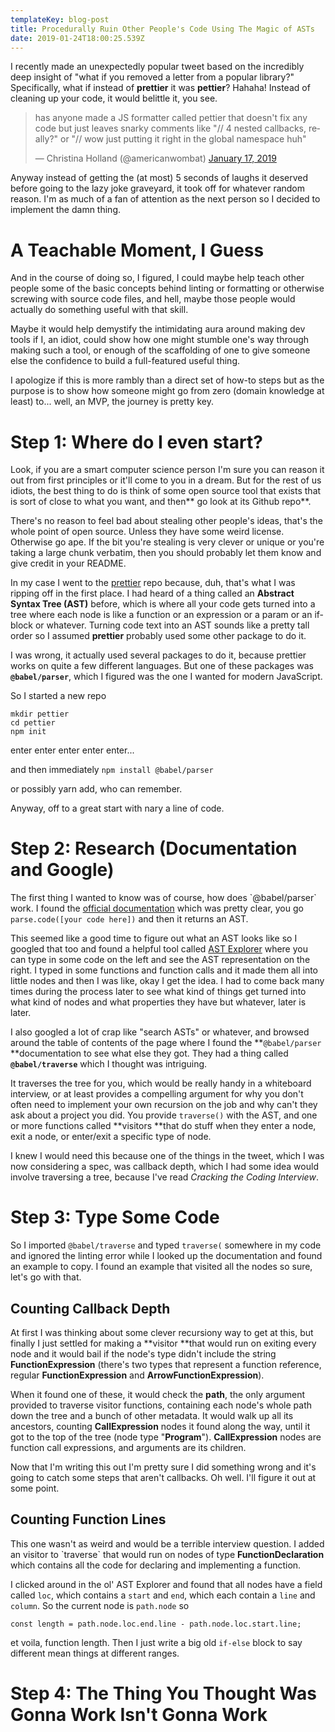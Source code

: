 ```yaml
---
templateKey: blog-post
title: Procedurally Ruin Other People's Code Using The Magic of ASTs
date: 2019-01-24T18:00:25.539Z
---
```

I recently made an unexpectedly popular tweet based on the incredibly deep insight of "what if you removed a letter from a popular library?"  Specifically, what if instead of **prettier** it was **pettier**?  Hahaha!  Instead of cleaning up your code, it would belittle it, you see.

<blockquote class="twitter-tweet" data-lang="en"><p lang="en" dir="ltr">has anyone made a JS formatter called pettier that doesn&#39;t fix any code but just leaves snarky comments like &quot;// 4 nested callbacks, really?&quot; or &quot;// wow just putting it right in the global namespace huh&quot;</p>&mdash; Christina Holland (@americanwombat) <a href="https://twitter.com/americanwombat/status/1086045699437846528?ref_src=twsrc%5Etfw">January 17, 2019</a></blockquote>

Anyway instead of getting the (at most) 5 seconds of laughs it deserved before going to the lazy joke graveyard, it took off for whatever random reason.  I'm as much of a fan of attention as the next person so I decided to implement the damn thing.

# A Teachable Moment, I Guess

And in the course of doing so, I figured, I could maybe help teach other people some of the basic concepts behind linting or formatting or otherwise screwing with source code files, and hell, maybe those people would actually do something useful with that skill.

Maybe it would help demystify the intimidating aura around making dev tools if I, an idiot, could show how one might stumble one's way through making such a tool, or enough of the scaffolding of one to give someone else the confidence to build a full-featured useful thing.

I apologize if this is more rambly than a direct set of how-to steps but as the purpose is to show how someone might go from zero (domain knowledge at least) to... well, an MVP, the journey is pretty key.

# Step 1: Where do I even start?

Look, if you are a smart computer science person I'm sure you can reason it out from first principles or it'll come to you in a dream.  But for the rest of us idiots, the best thing to do is think of some open source tool that exists that is sort of close to what you want, and then** go look at its Github repo**.

There's no reason to feel bad about stealing other people's ideas, that's the whole point of open source.  Unless they have some weird license.  Otherwise go ape.  If the bit you're stealing is very clever or unique or you're taking a large chunk verbatim, then you should probably let them know and give credit in your README.

In my case I went to the [prettier](https://github.com/prettier/prettier) repo because, duh, that's what I was ripping off in the first place.  I had heard of a thing called an **Abstract Syntax Tree (AST)** before, which is where all your code gets turned into a tree where each node is like a function or an expression or a param or an if-block or whatever.  Turning code text into an AST sounds like a pretty tall order so I assumed **prettier** probably used some other package to do it.

I was wrong, it actually used several packages to do it, because prettier works on quite a few different languages.  But one of these packages was **`@babel/parser`**, which I figured was the one I wanted for modern JavaScript.

So I started a new repo

```
mkdir pettier
cd pettier
npm init
```

enter enter enter enter enter...

and then immediately `npm install @babel/parser`

or possibly yarn add, who can remember.

Anyway, off to a great start with nary a line of code.

# Step 2: Research (Documentation and Google)

The first thing I wanted to know was of course, how does \`@babel/parser\` work.  I found the [official documentation](https://babeljs.io/docs/en/babel-parser) which was pretty clear, you go `parse.code([your code here])` and then it returns an AST.

This seemed like a good time to figure out what an AST looks like so I googled that too and found a helpful tool called [AST Explorer](https://astexplorer.net/) where you can type in some code on the left and see the AST representation on the right.  I typed in some functions and function calls and it made them all into little nodes and then I was like, okay I get the idea.  I had to come back many times during the process later to see what kind of things get turned into what kind of nodes and what properties they have but whatever, later is later.

I also googled a lot of crap like "search ASTs" or whatever, and browsed around the table of contents of the page where I found the **`@babel/parser` **documentation to see what else they got.  They had a thing called **`@babel/traverse`** which I thought was intriguing.

It traverses the tree for you, which would be really handy in a whiteboard interview, or at least provides a compelling argument for why you don't often need to implement your own recursion on the job and why can't they ask about a project you did.  You provide `traverse()` with the AST, and one or more functions called **visitors **that do stuff when they enter a node, exit a node, or enter/exit a specific type of node.

I knew I would need this because one of the things in the tweet, which I was now considering a spec, was callback depth, which I had some idea would involve traversing a tree, because I've read _Cracking the Coding Interview_.

# Step 3: Type Some Code

So I imported `@babel/traverse` and typed `traverse(` somewhere in my code and ignored the linting error while I looked up the documentation and found an example to copy.  I found an example that visited all the nodes so sure, let's go with that.

## Counting Callback Depth

At first I was thinking about some clever recursiony way to get at this, but finally I just settled for making a **visitor **that would run on exiting every node and it would bail if the node's type didn't include the string **FunctionExpression** (there's two types that represent a function reference, regular **FunctionExpression** and **ArrowFunctionExpression**).

When it found one of these, it would check the **path**, the only argument provided to traverse visitor functions, containing each node's whole path down the tree and a bunch of other metadata.  It would walk up all its ancestors, counting **CallExpression** nodes it found along the way, until it got to the top of the tree (node type "**Program**").  **CallExpression** nodes are function call expressions, and arguments are its children.

Now that I'm writing this out I'm pretty sure I did something wrong and it's going to catch some steps that aren't callbacks.  Oh well.  I'll figure it out at some point.

## Counting Function Lines

This one wasn't as weird and would be a terrible interview question.  I added an visitor to \`traverse\` that would run on nodes of type **FunctionDeclaration** which contains all the code for declaring and implementing a function.

I clicked around in the ol' AST Explorer and found that all nodes have a field called `loc`, which contains a `start` and `end`, which each contain a `line` and `column`.  So the current node is `path.node` so

```
const length = path.node.loc.end.line - path.node.loc.start.line;
```

et voila, function length.  Then I just write a big old `if-else` block to say different mean things at different ranges.

# Step 4: The Thing You Thought Was Gonna Work Isn't Gonna Work
